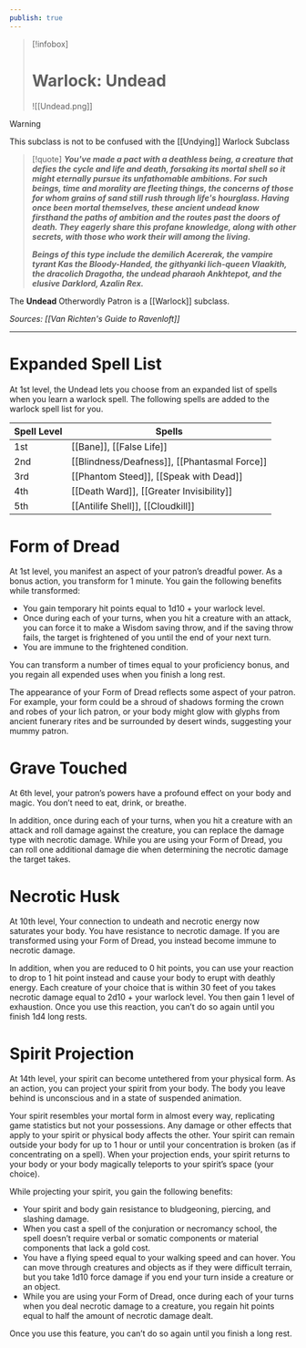 ```yaml
---
publish: true
---
```

> [!infobox]
> # Warlock: Undead
> ![[Undead.png]]

> [!warning]
> This subclass is not to be confused with the [[Undying]] Warlock Subclass

> [!quote]
> **_You've made a pact with a deathless being, a creature that defies the cycle and life and death, forsaking its mortal shell so it might eternally pursue its unfathomable ambitions. For such beings, time and morality are fleeting things, the concerns of those for whom grains of sand still rush through life's hourglass. Having once been mortal themselves, these ancient undead know firsthand the paths of ambition and the routes past the doors of death. They eagerly share this profane knowledge, along with other secrets, with those who work their will among the living._**
>
> **_Beings of this type include the demilich Acererak, the vampire tyrant Kas the Bloody-Handed, the githyanki lich-queen Vlaakith, the dracolich Dragotha, the undead pharaoh Ankhtepot, and the elusive Darklord, Azalin Rex._**

The **Undead** Otherwordly Patron is a [[Warlock]] subclass.

*Sources: [[Van Richten's Guide to Ravenloft]]*
***
# Expanded Spell List
At 1st level, the Undead lets you choose from an expanded list of spells when you learn a warlock spell. The following spells are added to the warlock spell list for you.

| Spell Level | Spells |
| ---- | ---- |
| 1st | [[Bane]], [[False Life]] |
| 2nd | [[Blindness/Deafness]], [[Phantasmal Force]] |
| 3rd | [[Phantom Steed]], [[Speak with Dead]] |
| 4th | [[Death Ward]], [[Greater Invisibility]] |
| 5th | [[Antilife Shell]], [[Cloudkill]] |
# Form of Dread
At 1st level, you manifest an aspect of your patron’s dreadful power. As a bonus action, you transform for 1 minute. You gain the following benefits while transformed:
- You gain temporary hit points equal to 1d10 + your warlock level.
- Once during each of your turns, when you hit a creature with an attack, you can force it to make a Wisdom saving throw, and if the saving throw fails, the target is frightened of you until the end of your next turn.
- You are immune to the frightened condition.

You can transform a number of times equal to your proficiency bonus, and you regain all expended uses when you finish a long rest.

The appearance of your Form of Dread reflects some aspect of your patron. For example, your form could be a shroud of shadows forming the crown and robes of your lich patron, or your body might glow with glyphs from ancient funerary rites and be surrounded by desert winds, suggesting your mummy patron.
# Grave Touched
At 6th level, your patron’s powers have a profound effect on your body and magic. You don’t need to eat, drink, or breathe.

In addition, once during each of your turns, when you hit a creature with an attack and roll damage against the creature, you can replace the damage type with necrotic damage. While you are using your Form of Dread, you can roll one additional damage die when determining the necrotic damage the target takes.
# Necrotic Husk
At 10th level, Your connection to undeath and necrotic energy now saturates your body. You have resistance to necrotic damage. If you are transformed using your Form of Dread, you instead become immune to necrotic damage.

In addition, when you are reduced to 0 hit points, you can use your reaction to drop to 1 hit point instead and cause your body to erupt with deathly energy. Each creature of your choice that is within 30 feet of you takes necrotic damage equal to 2d10 + your warlock level. You then gain 1 level of exhaustion. Once you use this reaction, you can’t do so again until you finish 1d4 long rests.
# Spirit Projection
At 14th level, your spirit can become untethered from your physical form. As an action, you can project your spirit from your body. The body you leave behind is unconscious and in a state of suspended animation.

Your spirit resembles your mortal form in almost every way, replicating game statistics but not your possessions. Any damage or other effects that apply to your spirit or physical body affects the other. Your spirit can remain outside your body for up to 1 hour or until your concentration is broken (as if concentrating on a spell). When your projection ends, your spirit returns to your body or your body magically teleports to your spirit’s space (your choice).

While projecting your spirit, you gain the following benefits:
- Your spirit and body gain resistance to bludgeoning, piercing, and slashing damage.
- When you cast a spell of the conjuration or necromancy school, the spell doesn’t require verbal or somatic components or material components that lack a gold cost.
- You have a flying speed equal to your walking speed and can hover. You can move through creatures and objects as if they were difficult terrain, but you take 1d10 force damage if you end your turn inside a creature or an object.
- While you are using your Form of Dread, once during each of your turns when you deal necrotic damage to a creature, you regain hit points equal to half the amount of necrotic damage dealt.

Once you use this feature, you can’t do so again until you finish a long rest.